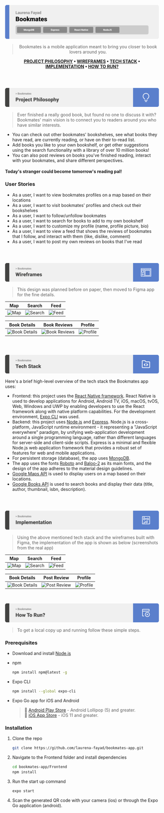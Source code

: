 <img src="./readme/title1.svg"/>

<div align="center">

> Bookmates is a mobile application meant to bring you closer to book lovers around you.

**[PROJECT PHILOSOPHY]() • [WIREFRAMES]() • [TECH STACK]() • [IMPLEMENTATION]() • [HOW TO RUN?]()**

</div>

<br><br>


<img src="./readme/title2.svg"/>

> Ever finished a really good book, but found no one to discuss it with?
> Bookmates' main vision is to connect you to readers around you who have similar interests. 
- You can check out other bookmates' bookshelves, see what books they have read, are currently reading, or have on their to-read list. 
- Add books you like to your own bookshelf, or get other suggestions using the search functionality with a library of over 10 million books!
- You can also post reviews on books you've finished reading, interact with your bookmates, and share different perspectives.
#### Today's stranger could become tomorrow's reading pal!

### User Stories
- As a user, I want to view bookmates profiles on a map based on their locations
- As a user, I want to visit bookmates' profiles and check out their bookshelves
- As a user, I want to follow/unfollow bookmates
- As a user, I want to search for books to add to my own bookshelf
- As a user, I want to customize my profile (name, profile picture, bio)
- As a user, I want to view a feed that shows the reviews of bookmates that I follow, and interact with them (like, dislike, comment)
- As a user, I want to post my own reviews on books that I've read

<br><br>

<img src="./readme/title3.svg"/>

> This design was planned before on paper, then moved to Figma app for the fine details.

|Map|Search|Feed|
|-----------|-----------|-----------|
| ![Map](https://github.com/laurena-fayad/bookmates-app/blob/main/readme/Map.jpg) | ![Search](https://github.com/laurena-fayad/bookmates-app/blob/main/readme/Search.jpg) | ![Feed](https://github.com/laurena-fayad/bookmates-app/blob/main/readme/Feed.jpg)

|Book Details|Book Reviews|Profile|
|-----------|-----------|-----------|
| ![Book Details](https://github.com/laurena-fayad/bookmates-app/blob/main/readme/BookOptions.jpg) | ![Book Reviews](https://github.com/laurena-fayad/bookmates-app/blob/main/readme/BookReviews.jpg) | ![Profile](https://github.com/laurena-fayad/bookmates-app/blob/main/readme/ProfileBookshelf.jpg) |

<br><br>

<img src="./readme/title4.svg"/>

Here's a brief high-level overview of the tech stack the Bookmates app uses:

- Frontend: this project uses the [React Native framework](https://reactnative.dev/). React Native is used to develop applications for Android, Android TV, iOS, macOS, tvOS, Web, Windows and UWP by enabling developers to use the React framework along with native platform capabilities. For the development environment, [Expo CLI](https://reactnative.dev/docs/environment-setup) was used.
- Backend: this project uses [Node.js](https://reactnative.dev/) and [Express](https://expressjs.com/). Node.js is a cross-platform, JavaScript runtime environment - it representing a "JavaScript everywhere" paradigm, by unifying web-application development around a single programming language, rather than different languages for server-side and client-side scripts. Express is a minimal and flexible Node.js web application framework that provides a robust set of features for web and mobile applications.
- For persistent storage (database), the app uses [MongoDB](https://www.mongodb.com/).
- The app uses the fonts [Roboto](https://fonts.google.com/specimen/Roboto) and [Baloo-2](https://fonts.google.com/specimen/Baloo+2) as its main fonts, and the design of the app adheres to the material design guidelines.
- [Google Maps API](https://developers.google.com/maps) is used to display users on a map based on their locations.
- [Google Books API](https://developers.google.com/books) is used to search books and display their data (title, author, thumbnail, isbn, description).

<br><br>

<img src="./readme/title5.svg"/>

> Using the above mentioned tech stack and the wireframes built with Figma, the implementation of the app is shown as below (screenshots from the real app)

| Map|Search|Feed|
|-----------|-----------|-----------|
| ![Map](https://github.com/laurena-fayad/bookmates-app/blob/main/readme/ImplementedMap.png) | ![Search](https://github.com/laurena-fayad/bookmates-app/blob/main/readme/ImplementedSearch.png) | ![Feed](https://github.com/laurena-fayad/bookmates-app/blob/main/readme/ImplementedFeed.png)

| Book Details | Post Review | Profile|
|-----------|-----------|-----------|
| ![Book Details](https://github.com/laurena-fayad/bookmates-app/blob/main/readme/implementedDetails.png)| ![Post Review](https://github.com/laurena-fayad/bookmates-app/blob/main/readme/implementedPost.png) | ![Profile](https://github.com/laurena-fayad/bookmates-app/blob/main/readme/implementedProfile.PNG)

<br><br>
<img src="./readme/title6.svg"/>


> To get a local copy up and running follow these simple steps.

### Prerequisites

* Download and install [Node.js](https://nodejs.org/en/)

* npm
  ```sh
  npm install npm@latest -g
  ```
* Expo CLI
  ```sh
  npm install --global expo-cli
  ```
* Expo Go app for iOS and Android  

  > 🤖 [Android Play Store](https://play.google.com/store/apps/details?id=host.exp.exponent) - Android Lollipop (5) and greater.  
  > 🍎 [iOS App Store](https://apps.apple.com/app/expo-go/id982107779) - iOS 11 and greater.
 

### Installation

1. Clone the repo
   ```sh
   git clone https://github.com/laurena-fayad/bookmates-app.git
   ```
2. Navigate to the Frontend folder and install dependencies
   ```sh
   cd bookmates-app/Frontend
   npm install
   ```
3. Run the start up command
   ```sh
   expo start
   ```
4. Scan the generated QR code with your camera (ios) or through the Expo Go application (android).
